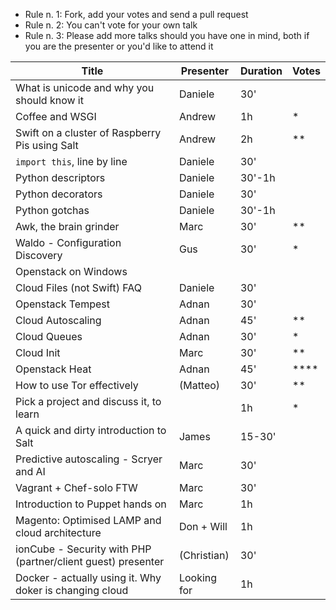   - Rule n. 1: Fork, add your votes and send a pull request
  - Rule n. 2: You can't vote for your own talk
  - Rule n. 3: Please add more talks should you have one in mind, both if you are the presenter or you'd like to attend it


| Title                                             | Presenter | Duration  | Votes |
| ------------------------------------------------- | --------- | --------- | ----- |
| What is unicode and why you should know it        | Daniele   | 30'       |       |
| Coffee and WSGI                                   | Andrew    | 1h        |*      |
| Swift on a cluster of Raspberry Pis using Salt    | Andrew    | 2h        |**     |
| `import this`, line by line                       | Daniele   | 30'       |       |
| Python descriptors                                | Daniele   | 30'-1h    |       |
| Python decorators                                 | Daniele   | 30'       |       |
| Python gotchas                                    | Daniele   | 30'-1h    |       |
| Awk, the brain grinder                            | Marc      | 30'       |**     |
| Waldo - Configuration Discovery                   | Gus       | 30'       |*      |
| Openstack on Windows                              |           |           |       |
| Cloud Files (not Swift) FAQ                       | Daniele   | 30'       |       |
| Openstack Tempest                                 | Adnan     | 30'       |       |
| Cloud Autoscaling                                 | Adnan     | 45'       |**     |
| Cloud Queues                                      | Adnan     | 30'       |*      |
| Cloud Init                                        | Marc      | 30'       |**     |
| Openstack Heat                                    | Adnan     | 45'       |****   |
| How to use Tor effectively                        | (Matteo)  | 30'       |**     |
| Pick a project and discuss it, to learn           |           | 1h        |*      |
| A quick and dirty introduction to Salt            | James     | 15-30'    |       |
| Predictive autoscaling - Scryer and AI            | Marc      | 30'       |       |
| Vagrant + Chef-solo FTW                           | Marc      | 30'       |       |
| Introduction to Puppet hands on                   | Marc      | 1h        |       |
| Magento: Optimised LAMP and cloud architecture    | Don + Will| 1h        |       |
| ionCube - Security with PHP (partner/client guest) presenter | (Christian)  | 30'       |       |
| Docker - actually using it. Why doker is changing cloud |Looking for | 1h        |       |
 
